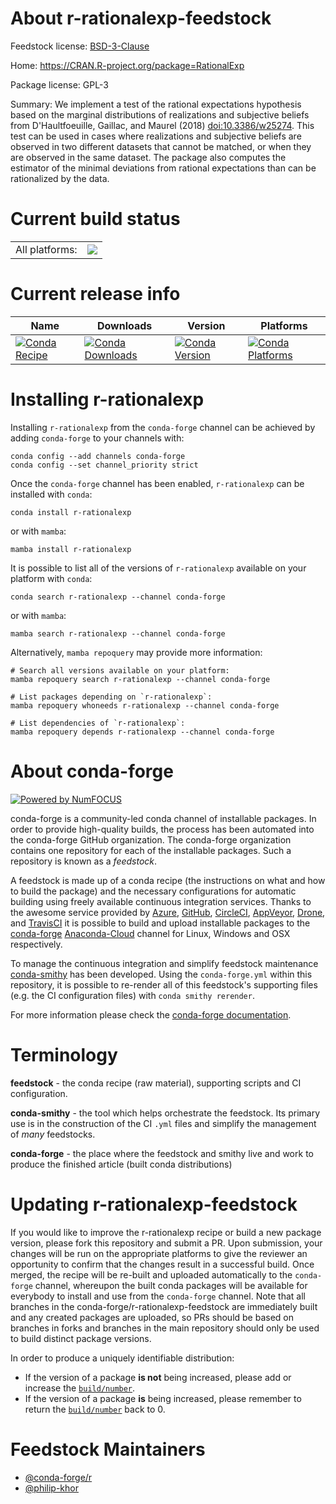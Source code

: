 About r-rationalexp-feedstock
=============================

Feedstock license: [BSD-3-Clause](https://github.com/conda-forge/r-rationalexp-feedstock/blob/main/LICENSE.txt)

Home: https://CRAN.R-project.org/package=RationalExp

Package license: GPL-3

Summary: We implement a test of the rational expectations hypothesis based on the marginal distributions of realizations and subjective beliefs from D'Haultfoeuille, Gaillac, and Maurel (2018) <doi:10.3386/w25274>. This test can be used in cases where realizations and subjective beliefs are observed in two different datasets that cannot be matched, or when they are observed in the same dataset. The package also computes the estimator of the minimal deviations from rational expectations than can be rationalized by the data. 

Current build status
====================


<table><tr><td>All platforms:</td>
    <td>
      <a href="https://dev.azure.com/conda-forge/feedstock-builds/_build/latest?definitionId=2461&branchName=main">
        <img src="https://dev.azure.com/conda-forge/feedstock-builds/_apis/build/status/r-rationalexp-feedstock?branchName=main">
      </a>
    </td>
  </tr>
</table>

Current release info
====================

| Name | Downloads | Version | Platforms |
| --- | --- | --- | --- |
| [![Conda Recipe](https://img.shields.io/badge/recipe-r--rationalexp-green.svg)](https://anaconda.org/conda-forge/r-rationalexp) | [![Conda Downloads](https://img.shields.io/conda/dn/conda-forge/r-rationalexp.svg)](https://anaconda.org/conda-forge/r-rationalexp) | [![Conda Version](https://img.shields.io/conda/vn/conda-forge/r-rationalexp.svg)](https://anaconda.org/conda-forge/r-rationalexp) | [![Conda Platforms](https://img.shields.io/conda/pn/conda-forge/r-rationalexp.svg)](https://anaconda.org/conda-forge/r-rationalexp) |

Installing r-rationalexp
========================

Installing `r-rationalexp` from the `conda-forge` channel can be achieved by adding `conda-forge` to your channels with:

```
conda config --add channels conda-forge
conda config --set channel_priority strict
```

Once the `conda-forge` channel has been enabled, `r-rationalexp` can be installed with `conda`:

```
conda install r-rationalexp
```

or with `mamba`:

```
mamba install r-rationalexp
```

It is possible to list all of the versions of `r-rationalexp` available on your platform with `conda`:

```
conda search r-rationalexp --channel conda-forge
```

or with `mamba`:

```
mamba search r-rationalexp --channel conda-forge
```

Alternatively, `mamba repoquery` may provide more information:

```
# Search all versions available on your platform:
mamba repoquery search r-rationalexp --channel conda-forge

# List packages depending on `r-rationalexp`:
mamba repoquery whoneeds r-rationalexp --channel conda-forge

# List dependencies of `r-rationalexp`:
mamba repoquery depends r-rationalexp --channel conda-forge
```


About conda-forge
=================

[![Powered by
NumFOCUS](https://img.shields.io/badge/powered%20by-NumFOCUS-orange.svg?style=flat&colorA=E1523D&colorB=007D8A)](https://numfocus.org)

conda-forge is a community-led conda channel of installable packages.
In order to provide high-quality builds, the process has been automated into the
conda-forge GitHub organization. The conda-forge organization contains one repository
for each of the installable packages. Such a repository is known as a *feedstock*.

A feedstock is made up of a conda recipe (the instructions on what and how to build
the package) and the necessary configurations for automatic building using freely
available continuous integration services. Thanks to the awesome service provided by
[Azure](https://azure.microsoft.com/en-us/services/devops/), [GitHub](https://github.com/),
[CircleCI](https://circleci.com/), [AppVeyor](https://www.appveyor.com/),
[Drone](https://cloud.drone.io/welcome), and [TravisCI](https://travis-ci.com/)
it is possible to build and upload installable packages to the
[conda-forge](https://anaconda.org/conda-forge) [Anaconda-Cloud](https://anaconda.org/)
channel for Linux, Windows and OSX respectively.

To manage the continuous integration and simplify feedstock maintenance
[conda-smithy](https://github.com/conda-forge/conda-smithy) has been developed.
Using the ``conda-forge.yml`` within this repository, it is possible to re-render all of
this feedstock's supporting files (e.g. the CI configuration files) with ``conda smithy rerender``.

For more information please check the [conda-forge documentation](https://conda-forge.org/docs/).

Terminology
===========

**feedstock** - the conda recipe (raw material), supporting scripts and CI configuration.

**conda-smithy** - the tool which helps orchestrate the feedstock.
                   Its primary use is in the construction of the CI ``.yml`` files
                   and simplify the management of *many* feedstocks.

**conda-forge** - the place where the feedstock and smithy live and work to
                  produce the finished article (built conda distributions)


Updating r-rationalexp-feedstock
================================

If you would like to improve the r-rationalexp recipe or build a new
package version, please fork this repository and submit a PR. Upon submission,
your changes will be run on the appropriate platforms to give the reviewer an
opportunity to confirm that the changes result in a successful build. Once
merged, the recipe will be re-built and uploaded automatically to the
`conda-forge` channel, whereupon the built conda packages will be available for
everybody to install and use from the `conda-forge` channel.
Note that all branches in the conda-forge/r-rationalexp-feedstock are
immediately built and any created packages are uploaded, so PRs should be based
on branches in forks and branches in the main repository should only be used to
build distinct package versions.

In order to produce a uniquely identifiable distribution:
 * If the version of a package **is not** being increased, please add or increase
   the [``build/number``](https://docs.conda.io/projects/conda-build/en/latest/resources/define-metadata.html#build-number-and-string).
 * If the version of a package **is** being increased, please remember to return
   the [``build/number``](https://docs.conda.io/projects/conda-build/en/latest/resources/define-metadata.html#build-number-and-string)
   back to 0.

Feedstock Maintainers
=====================

* [@conda-forge/r](https://github.com/conda-forge/r/)
* [@philip-khor](https://github.com/philip-khor/)

